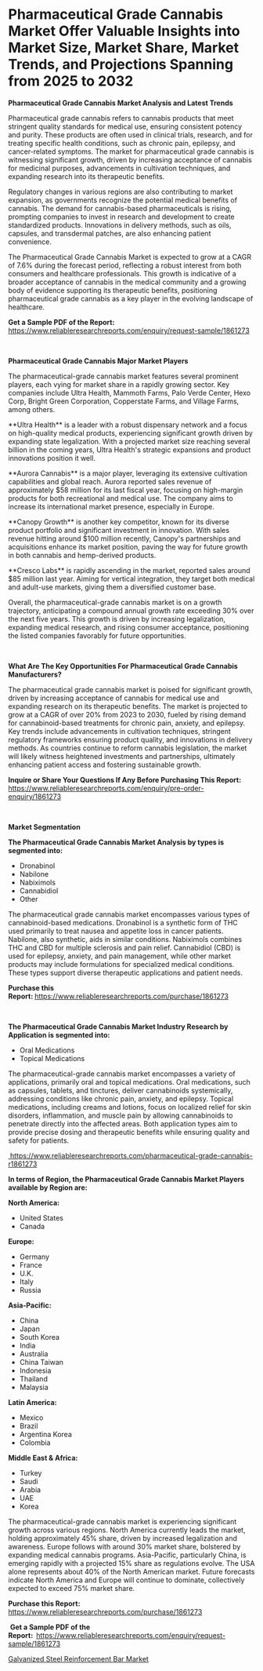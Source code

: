 <p><h1>Pharmaceutical Grade Cannabis Market Offer Valuable Insights into Market Size, Market Share, Market Trends, and Projections Spanning from 2025 to 2032</h1></p><p><strong>Pharmaceutical Grade Cannabis Market Analysis and Latest Trends</strong></p>
<p><p>Pharmaceutical grade cannabis refers to cannabis products that meet stringent quality standards for medical use, ensuring consistent potency and purity. These products are often used in clinical trials, research, and for treating specific health conditions, such as chronic pain, epilepsy, and cancer-related symptoms. The market for pharmaceutical grade cannabis is witnessing significant growth, driven by increasing acceptance of cannabis for medicinal purposes, advancements in cultivation techniques, and expanding research into its therapeutic benefits.</p><p>Regulatory changes in various regions are also contributing to market expansion, as governments recognize the potential medical benefits of cannabis. The demand for cannabis-based pharmaceuticals is rising, prompting companies to invest in research and development to create standardized products. Innovations in delivery methods, such as oils, capsules, and transdermal patches, are also enhancing patient convenience.</p><p>The Pharmaceutical Grade Cannabis Market is expected to grow at a CAGR of 7.6% during the forecast period, reflecting a robust interest from both consumers and healthcare professionals. This growth is indicative of a broader acceptance of cannabis in the medical community and a growing body of evidence supporting its therapeutic benefits, positioning pharmaceutical grade cannabis as a key player in the evolving landscape of healthcare.</p></p>
<p><strong>Get a Sample PDF of the Report:&nbsp;</strong> <a href="https://www.reliableresearchreports.com/enquiry/request-sample/1861273?utm_campaign=3027&utm_medium=2&utm_source=Github&utm_content=ia&utm_term=03042025&utm_id=pharmaceutical-grade-cannabis">https://www.reliableresearchreports.com/enquiry/request-sample/1861273</a></p>
<p>&nbsp;</p>
<p><strong>Pharmaceutical Grade Cannabis Major Market Players</strong></p>
<p><p>The pharmaceutical-grade cannabis market features several prominent players, each vying for market share in a rapidly growing sector. Key companies include Ultra Health, Mammoth Farms, Palo Verde Center, Hexo Corp, Bright Green Corporation, Copperstate Farms, and Village Farms, among others.</p><p>**Ultra Health** is a leader with a robust dispensary network and a focus on high-quality medical products, experiencing significant growth driven by expanding state legalization. With a projected market size reaching several billion in the coming years, Ultra Health's strategic expansions and product innovations position it well.</p><p>**Aurora Cannabis** is a major player, leveraging its extensive cultivation capabilities and global reach. Aurora reported sales revenue of approximately $58 million for its last fiscal year, focusing on high-margin products for both recreational and medical use. The company aims to increase its international market presence, especially in Europe.</p><p>**Canopy Growth** is another key competitor, known for its diverse product portfolio and significant investment in innovation. With sales revenue hitting around $100 million recently, Canopy's partnerships and acquisitions enhance its market position, paving the way for future growth in both cannabis and hemp-derived products.</p><p>**Cresco Labs** is rapidly ascending in the market, reported sales around $85 million last year. Aiming for vertical integration, they target both medical and adult-use markets, giving them a diversified customer base.</p><p>Overall, the pharmaceutical-grade cannabis market is on a growth trajectory, anticipating a compound annual growth rate exceeding 30% over the next five years. This growth is driven by increasing legalization, expanding medical research, and rising consumer acceptance, positioning the listed companies favorably for future opportunities.</p></p>
<p>&nbsp;</p>
<p><strong>What Are The Key Opportunities For Pharmaceutical Grade Cannabis Manufacturers?</strong></p>
<p><p>The pharmaceutical grade cannabis market is poised for significant growth, driven by increasing acceptance of cannabis for medical use and expanding research on its therapeutic benefits. The market is projected to grow at a CAGR of over 20% from 2023 to 2030, fueled by rising demand for cannabinoid-based treatments for chronic pain, anxiety, and epilepsy. Key trends include advancements in cultivation techniques, stringent regulatory frameworks ensuring product quality, and innovations in delivery methods. As countries continue to reform cannabis legislation, the market will likely witness heightened investments and partnerships, ultimately enhancing patient access and fostering sustainable growth.</p></p>
<p><strong>Inquire or Share Your Questions If Any Before Purchasing This Report:</strong> <a href="https://www.reliableresearchreports.com/enquiry/pre-order-enquiry/1861273?utm_campaign=3027&utm_medium=2&utm_source=Github&utm_content=ia&utm_term=03042025&utm_id=pharmaceutical-grade-cannabis">https://www.reliableresearchreports.com/enquiry/pre-order-enquiry/1861273</a></p>
<p>&nbsp;</p>
<p><strong>Market Segmentation</strong></p>
<p><strong>The Pharmaceutical Grade Cannabis Market Analysis by types is segmented into:</strong></p>
<p><ul><li>Dronabinol</li><li>Nabilone</li><li>Nabiximols</li><li>Cannabidiol</li><li>Other</li></ul></p>
<p><p>The pharmaceutical grade cannabis market encompasses various types of cannabinoid-based medications. Dronabinol is a synthetic form of THC used primarily to treat nausea and appetite loss in cancer patients. Nabilone, also synthetic, aids in similar conditions. Nabiximols combines THC and CBD for multiple sclerosis and pain relief. Cannabidiol (CBD) is used for epilepsy, anxiety, and pain management, while other market products may include formulations for specialized medical conditions. These types support diverse therapeutic applications and patient needs.</p></p>
<p><strong>Purchase this Report:&nbsp;</strong><a href="https://www.reliableresearchreports.com/purchase/1861273?utm_campaign=3027&utm_medium=2&utm_source=Github&utm_content=ia&utm_term=03042025&utm_id=pharmaceutical-grade-cannabis">https://www.reliableresearchreports.com/purchase/1861273</a></p>
<p>&nbsp;</p>
<p><strong>The Pharmaceutical Grade Cannabis Market Industry Research by Application is segmented into:</strong></p>
<p><ul><li>Oral Medications</li><li>Topical Medications</li></ul></p>
<p><p>The pharmaceutical-grade cannabis market encompasses a variety of applications, primarily oral and topical medications. Oral medications, such as capsules, tablets, and tinctures, deliver cannabinoids systemically, addressing conditions like chronic pain, anxiety, and epilepsy. Topical medications, including creams and lotions, focus on localized relief for skin disorders, inflammation, and muscle pain by allowing cannabinoids to penetrate directly into the affected areas. Both application types aim to provide precise dosing and therapeutic benefits while ensuring quality and safety for patients.</p></p>
<p><a href="https://www.reliableresearchreports.com/pharmaceutical-grade-cannabis-r1861273?utm_campaign=3027&utm_medium=2&utm_source=Github&utm_content=ia&utm_term=03042025&utm_id=pharmaceutical-grade-cannabis">&nbsp;https://www.reliableresearchreports.com/pharmaceutical-grade-cannabis-r1861273</a></p>
<p><strong>In terms of Region, the Pharmaceutical Grade Cannabis Market Players available by Region are:</strong></p>
<p>
    <p> <strong> North America: </strong>
        <ul>
            <li>United States</li>
            <li>Canada</li>
        </ul>
        </p> 
    <p> <strong> Europe: </strong>
        <ul>
            <li>Germany</li>
            <li>France</li>
            <li>U.K.</li>
            <li>Italy</li>
            <li>Russia</li>
        </ul>
        </p> 
    <p> <strong> Asia-Pacific: </strong>
        <ul>
            <li>China</li>
            <li>Japan</li>
            <li>South Korea</li>
            <li>India</li>
            <li>Australia</li>
            <li>China Taiwan</li>
            <li>Indonesia</li>
            <li>Thailand</li>
            <li>Malaysia</li>
        </ul>
        </p> 
    <p> <strong> Latin America: </strong>
        <ul>
            <li>Mexico</li>
            <li>Brazil</li>
            <li>Argentina Korea</li>
            <li>Colombia</li>
        </ul>
        </p> 
    <p> <strong> Middle East & Africa: </strong>
        <ul>
            <li>Turkey</li>
            <li>Saudi</li>
            <li>Arabia</li>
            <li>UAE</li>
            <li>Korea</li>
        </ul>
    </p>
    </p>
<p><p>The pharmaceutical-grade cannabis market is experiencing significant growth across various regions. North America currently leads the market, holding approximately 45% share, driven by increased legalization and awareness. Europe follows with around 30% market share, bolstered by expanding medical cannabis programs. Asia-Pacific, particularly China, is emerging rapidly with a projected 15% share as regulations evolve. The USA alone represents about 40% of the North American market. Future forecasts indicate North America and Europe will continue to dominate, collectively expected to exceed 75% market share.</p></p>
<p><strong>Purchase this Report: </strong><a href="https://www.reliableresearchreports.com/purchase/1861273?utm_campaign=3027&utm_medium=2&utm_source=Github&utm_content=ia&utm_term=03042025&utm_id=pharmaceutical-grade-cannabis">https://www.reliableresearchreports.com/purchase/1861273</a></p>
<p>&nbsp;<strong>Get a Sample PDF of the Report:&nbsp;&nbsp;</strong><a href="https://www.reliableresearchreports.com/enquiry/request-sample/1861273?utm_campaign=3027&utm_medium=2&utm_source=Github&utm_content=ia&utm_term=03042025&utm_id=pharmaceutical-grade-cannabis">https://www.reliableresearchreports.com/enquiry/request-sample/1861273</a></p>
<p><strong></strong></p>
<p><p><a href="https://github.com/nibbsmantji/Market-Research-Report-List-1/blob/main/galvanized-steel-reinforcement-bar-market.md?utm_campaign=3027&utm_medium=2&utm_source=Github&utm_content=ia&utm_term=03042025&utm_id=pharmaceutical-grade-cannabis">Galvanized Steel Reinforcement Bar Market</a></p></p>